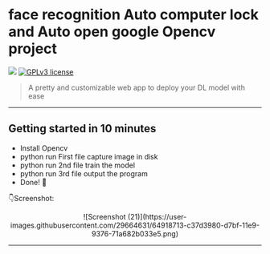 # face recognition Auto computer lock and Auto open google Opencv project

[![](https://img.shields.io/badge/python-2.7%2C%203.5%2B-green.svg)]()
[![GPLv3 license](https://img.shields.io/badge/License-GPLv3-blue.svg)](http://perso.crans.org/besson/LICENSE.html)

> A pretty and customizable web app to deploy your DL model with ease

------------------

## Getting started in 10 minutes

- Install Opencv
- python run First file capture image in disk
- python run 2nd file train the model
- python run 3rd file output the program
- Done! :tada:

:point_down:Screenshot:

<p align="center">
![Screenshot (21)](https://user-images.githubusercontent.com/29664631/64918713-c37d3980-d7bf-11e9-9376-71a682b033e5.png)

</p>

----------------

